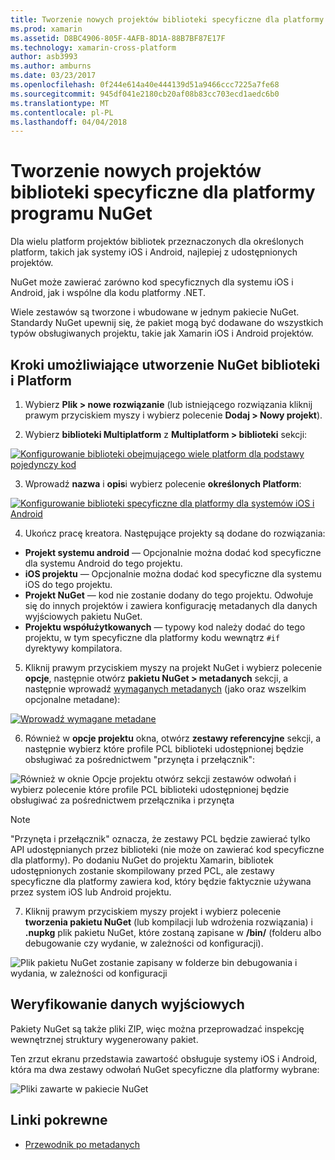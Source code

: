 ```yaml
---
title: Tworzenie nowych projektów biblioteki specyficzne dla platformy programu NuGet
ms.prod: xamarin
ms.assetid: D8BC4906-805F-4AFB-8D1A-88B7BF87E17F
ms.technology: xamarin-cross-platform
author: asb3993
ms.author: amburns
ms.date: 03/23/2017
ms.openlocfilehash: 0f244e614a40e444139d51a9466ccc7225a7fe68
ms.sourcegitcommit: 945df041e2180cb20af08b83cc703ecd1aedc6b0
ms.translationtype: MT
ms.contentlocale: pl-PL
ms.lasthandoff: 04/04/2018
---
```

# <a name="creating-new-platform-specific-library-projects-for-nuget"></a>Tworzenie nowych projektów biblioteki specyficzne dla platformy programu NuGet

Dla wielu platform projektów bibliotek przeznaczonych dla określonych platform, takich jak systemy iOS i Android, najlepiej z udostępnionych projektów.

NuGet może zawierać zarówno kod specyficznych dla systemu iOS i Android, jak i wspólne dla kodu platformy .NET.

Wiele zestawów są tworzone i wbudowane w jednym pakiecie NuGet. Standardy NuGet upewnij się, że pakiet mogą być dodawane do wszystkich typów obsługiwanych projektu, takie jak Xamarin iOS i Android projektów.

## <a name="steps-to-create-a-cross-platform-library-nuget"></a>Kroki umożliwiające utworzenie NuGet biblioteki i Platform

1. Wybierz **Plik > nowe rozwiązanie** (lub istniejącego rozwiązania kliknij prawym przyciskiem myszy i wybierz polecenie **Dodaj > Nowy projekt**).

2. Wybierz **biblioteki Multiplatform** z **Multiplatform > biblioteki** sekcji:

  [![](platform-specific-images/mulitplatform-library-sml.png "Konfigurowanie biblioteki obejmującego wiele platform dla podstawy pojedynczy kod")](platform-specific-images/multiplatform-library.png#lightbox)

3. Wprowadź **nazwa** i **opis**i wybierz polecenie **określonych Platform**:

  [![](platform-specific-images/specific-configure-sml.png "Konfigurowanie biblioteki specyficzne dla platformy dla systemów iOS i Android")](platform-specific-images/specific-configure.png#lightbox)

4. Ukończ pracę kreatora. Następujące projekty są dodane do rozwiązania:

  - **Projekt systemu android** — Opcjonalnie można dodać kod specyficzne dla systemu Android do tego projektu.
  - **iOS projektu** — Opcjonalnie można dodać kod specyficzne dla systemu iOS do tego projektu.
  - **Projekt NuGet** — kod nie zostanie dodany do tego projektu. Odwołuje się do innych projektów i zawiera konfigurację metadanych dla danych wyjściowych pakietu NuGet.
  - **Projektu współużytkowanych** — typowy kod należy dodać do tego projektu, w tym specyficzne dla platformy kodu wewnątrz `#if` dyrektywy kompilatora.

5. Kliknij prawym przyciskiem myszy na projekt NuGet i wybierz polecenie **opcje**, następnie otwórz **pakietu NuGet > metadanych** sekcji, a następnie wprowadź [wymaganych metadanych](~/cross-platform/app-fundamentals/nuget-multiplatform-libraries/metadata.md) (jako oraz wszelkim opcjonalne metadane):

  [![](platform-specific-images/specific-metadata-sml.png "Wprowadź wymagane metadane")](platform-specific-images/specific-metadata.png#lightbox)

6. Również w **opcje projektu** okna, otwórz **zestawy referencyjne** sekcji, a następnie wybierz które profile PCL biblioteki udostępnionej będzie obsługiwać za pośrednictwem "przynęta i przełącznik":

  ![](platform-specific-images/specific-reference-assemblies.png "Również w oknie Opcje projektu otwórz sekcji zestawów odwołań i wybierz polecenie które profile PCL biblioteki udostępnionej będzie obsługiwać za pośrednictwem przełącznika i przynęta")

  > [!NOTE]
> "Przynęta i przełącznik" oznacza, że zestawy PCL będzie zawierać tylko API udostępnianych przez biblioteki (nie może on zawierać kod specyficzne dla platformy). Po dodaniu NuGet do projektu Xamarin, bibliotek udostępnionych zostanie skompilowany przed PCL, ale zestawy specyficzne dla platformy zawiera kod, który będzie faktycznie używana przez system iOS lub Android projektu.

7. Kliknij prawym przyciskiem myszy projekt i wybierz polecenie **tworzenia pakietu NuGet** (lub kompilacji lub wdrożenia rozwiązania) i **.nupkg** plik pakietu NuGet, które zostaną zapisane w **/bin/** (folderu albo debugowanie czy wydanie, w zależności od konfiguracji).

  ![](platform-specific-images/create-nuget-package.png "Plik pakietu NuGet zostanie zapisany w folderze bin debugowania i wydania, w zależności od konfiguracji")


## <a name="verifying-the-output"></a>Weryfikowanie danych wyjściowych

Pakiety NuGet są także pliki ZIP, więc można przeprowadzać inspekcję wewnętrznej struktury wygenerowany pakiet.

Ten zrzut ekranu przedstawia zawartość obsługuje systemy iOS i Android, która ma dwa zestawy odwołań NuGet specyficzne dla platformy wybrane:

![](platform-specific-images/nuget-output.png "Pliki zawarte w pakiecie NuGet")


## <a name="related-links"></a>Linki pokrewne

- [Przewodnik po metadanych](~/cross-platform/app-fundamentals/nuget-multiplatform-libraries/metadata.md)
